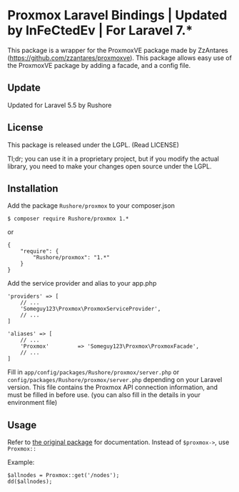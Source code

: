 Proxmox Laravel Bindings | Updated by InFeCtedEv | For Laravel 7.*
=======

This package is a wrapper for the ProxmoxVE package made by
ZzAntares (https://github.com/zzantares/proxmoxve). This package
allows easy use of the ProxmoxVE package by adding a
facade, and a config file.

Update
------

Updated for Laravel 5.5 by Rushore

License
------
This package is released under the LGPL. (Read LICENSE)

Tl;dr; you can use it in a proprietary project, but if you modify the actual
library, you need to make your changes open source under the LGPL.


Installation
-----
Add the package `Rushore/proxmox` to your composer.json

    $ composer require Rushore/proxmox 1.*

or

    {
        "require": {
            "Rushore/proxmox": "1.*"
        }
    }

Add the service provider and alias to your app.php

    'providers' => [
        // ...
        'Someguy123\Proxmox\ProxmoxServiceProvider',
        // ...
    ]

    'aliases' => [
        // ...
        'Proxmox'         => 'Someguy123\Proxmox\ProxmoxFacade',
        // ...
    ]

Fill in `app/config/packages/Rushore/proxmox/server.php`
or `config/packages/Rushore/proxmox/server.php` depending on your Laravel
version. This file contains the Proxmox API connection information, and must
be filled in before use. (you can also fill in the details in your environment
file)


Usage
-----

Refer to [the original package](https://github.com/zzantares/proxmoxve) for
documentation. Instead of `$proxmox->`, use `Proxmox::`

Example:

    $allnodes = Proxmox::get('/nodes');
    dd($allnodes);
